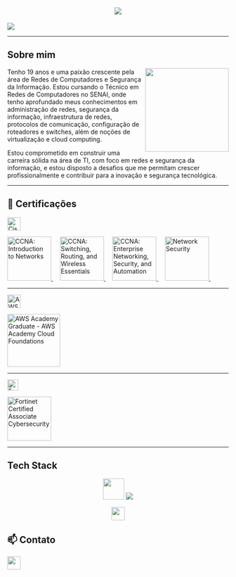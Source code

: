 <h1 align="center">
  <img src="https://capsule-render.vercel.app/api?type=transparent&height=100&color=gradient&text=Vitor%20Santos&fontColor=000000">
</h1>

<p aling="center">
 <img src="https://readme-typing-svg.herokuapp.com?font=Fira+Code&size=25&pause=1000&color=2CF761&center=true&vCenter=true&multiline=true&width=500&height=70&lines=Redes+de+Computadores++%7C++SENAI">
</p>

---

##  Sobre mim

<img align="right" height="190" src="https://cdn.pixabay.com/animation/2023/06/05/16/11/16-11-29-175_512.gif">

Tenho 19 anos e uma paixão crescente pela área de Redes de Computadores e Segurança da Informação. Estou cursando o Técnico em Redes de Computadores no SENAI, onde tenho aprofundado meus conhecimentos em administração de redes, segurança da informação, infraestrutura de redes, protocolos de comunicação, configuração de roteadores e switches, além de noções de virtualização e cloud computing.

Estou comprometido em construir uma carreira sólida na área de TI, com foco em redes e segurança da informação, e estou disposto a desafios que me permitam crescer profissionalmente e contribuir para a inovação e segurança tecnológica.

---

## 📜 Certificações

<img src="https://upload.wikimedia.org/wikipedia/commons/c/cf/Cisco_logo-1000px.png" alt="Cisco Logo" height="30"/>

<p align="left">
  <a href="https://www.credly.com/badges/f85977e8-8f8e-4162-9a76-90d1fcc914a0/linked_in_profile" target="_blank">
    <img src="https://images.credly.com/size/680x680/images/70d71df5-f3dc-4380-9b9d-f22513a70417/CCNAITN__1_.png" alt="CCNA: Introduction to Networks" height="100"/>
  </a>&nbsp;&nbsp;&nbsp;
  
  <a href="https://www.credly.com/badges/1ebe1797-c67b-4192-8c4b-4536a48874c1/linked_in_profile" target="_blank">
    <img src="https://images.credly.com/size/680x680/images/f4ccdba9-dd65-4349-baad-8f05df116443/CCNASRWE__1_.png" alt="CCNA: Switching, Routing, and Wireless Essentials" height="100"/>
  </a>&nbsp;&nbsp;&nbsp;
    
  <a href="https://www.credly.com/badges/40b0d5d1-8d9c-4e5d-b856-5366738de7f3/linked_in_profile" target="_blank">
    <img src="https://images.credly.com/size/680x680/images/0a6d331e-8abf-4272-a949-33f754569a76/CCNAENSA__1_.png" alt="CCNA: Enterprise Networking, Security, and Automation" height="100"/>
  </a>&nbsp;&nbsp;&nbsp;
    
  <a href="https://www.credly.com/badges/2bb9ebcc-ab99-4013-83e7-9f283811ae8a/linked_in_profile" target="_blank">
    <img src="https://images.credly.com/size/680x680/images/f7387386-553c-4be5-b3f3-077f78152f31/Network_Security.png" alt="Network Security" height="100"/>
  </a>&nbsp;&nbsp;&nbsp;
</p>

---

<img src="https://upload.wikimedia.org/wikipedia/commons/thumb/9/93/Amazon_Web_Services_Logo.svg/640px-Amazon_Web_Services_Logo.svg.png" alt="AWS Logo" height="30"/>

<p align="left">
  <a href="https://www.credly.com/badges/45b871e7-402d-410d-b398-b7277937c95a/linked_in_profile" target="_blank">
    <img src="https://images.credly.com/size/680x680/images/73e4a58b-a8ef-41a3-a7db-9183dd269882/image.png" alt="AWS Academy Graduate - AWS Academy Cloud Foundations" height="120"/>
  </a>
</p>

---

<img src="https://www.integrasul.com.br/assets/userfiles/archives/6088466fb7c11.png" alt="Fortinet Logo" height="25"/>

<p align="left">
  <a href="https://www.credly.com/badges/36c71ba4-f035-42d2-9bc5-535c2dbed862" target="_blank">
    <img src="https://images.credly.com/size/680x680/images/20082fc1-94af-4773-9df0-28856b566748/image.png" alt="Fortinet Certified Associate Cybersecurity" height="100"/>
  </a>
</p>

---

## Tech Stack

<p align="center">
  <img src="https://img.shields.io/badge/-t?style=flat&logo=cisco&logoSize=1000&color=black" height="48">
  <img src="https://skillicons.dev/icons?i=linux,debian,bash,vim,windows,powershell,aws">
</p>

<p align="center">
  
  <img src="https://img.shields.io/badge/Kali%20Linux-557C94?logo=kalilinux&logoColor=fff" height="30">
</p>

## 📫 Contato

<p align="left">
  <a href="https://www.linkedin.com/in/vdosantos/">
    <img src="https://custom-icon-badges.demolab.com/badge/LinkedIn-0A66C2?logo=linkedin-white&logoColor=fff" height="30"/>
  </a>
</p>
